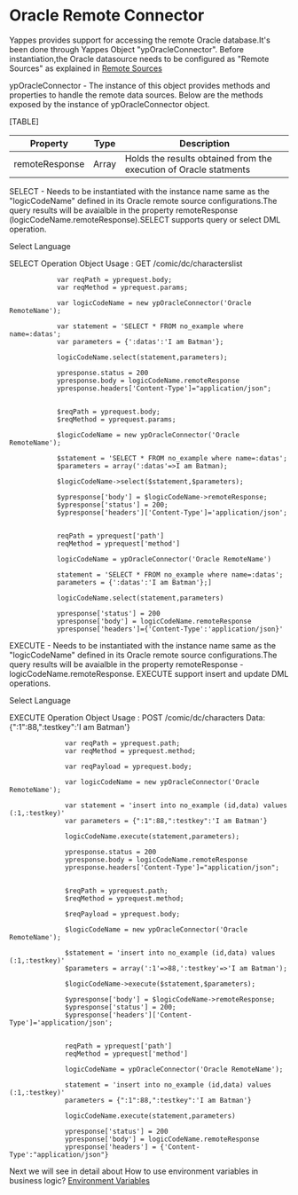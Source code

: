 Oracle Remote Connector
=======================

Yappes provides support for accessing the remote Oracle database.It's
been done through Yappes Object "ypOracleConnector". Before
instantiation,the Oracle datasource needs to be configured as "Remote
Sources" as explained in [Remote Sources](remote_sources)

ypOracleConnector - The instance of this object provides methods and
properties to handle the remote data sources. Below are the methods
exposed by the instance of ypOracleConnector object.

[TABLE]

| Property       | Type  | Description                                                       |
|----------------|-------|-------------------------------------------------------------------|
| remoteResponse | Array | Holds the results obtained from the execution of Oracle statments |

SELECT - Needs to be instantiated with the instance name same as the
"logicCodeName" defined in its Oracle remote source configurations.The
query results will be avaialble in the property remoteResponse
(logicCodeName.remoteResponse).SELECT supports query or select DML
operation.

Select Language

SELECT Operation Object Usage : GET /comic/dc/characterslist

              
                var reqPath = yprequest.body;
                var reqMethod = yprequest.params;

                var logicCodeName = new ypOracleConnector('Oracle RemoteName');

                var statement = 'SELECT * FROM no_example where name=:datas';
                var parameters = {':datas':'I am Batman'};

                logicCodeName.select(statement,parameters);

                ypresponse.status = 200
                ypresponse.body = logicCodeName.remoteResponse
                ypresponse.headers['Content-Type']="application/json";
              
              
                $reqPath = yprequest.body;
                $reqMethod = yprequest.params;
                
                $logicCodeName = new ypOracleConnector('Oracle RemoteName');

                $statement = 'SELECT * FROM no_example where name=:datas';
                $parameters = array(':datas'=>I am Batman);
                  
                $logicCodeName->select($statement,$parameters);

                $ypresponse['body'] = $logicCodeName->remoteResponse; 
                $ypresponse['status'] = 200; 
                $ypresponse['headers']['Content-Type']='application/json';
              
              
                reqPath = yprequest['path']
                reqMethod = yprequest['method']
                  
                logicCodeName = ypOracleConnector('Oracle RemoteName')
                  
                statement = 'SELECT * FROM no_example where name=:datas';
                parameters = {':datas':'I am Batman'};]
                  
                logicCodeName.select(statement,parameters)
                  
                ypresponse['status'] = 200
                ypresponse['body'] = logicCodeName.remoteResponse
                ypresponse['headers']={'Content-Type':'application/json}'
              
            

EXECUTE - Needs to be instantiated with the instance name same as the
"logicCodeName" defined in its Oracle remote source configurations.The
query results will be avaialble in the property remoteResponse -
logicCodeName.remoteResponse. EXECUTE support insert and update DML
operations.

Select Language

EXECUTE Operation Object Usage : POST /comic/dc/characters
Data:{":1":88,":testkey":'I am Batman'}

              
                  var reqPath = yprequest.path; 
                  var reqMethod = yprequest.method; 

                  var reqPayload = yprequest.body;

                  var logicCodeName = new ypOracleConnector('Oracle RemoteName');

                  var statement = 'insert into no_example (id,data) values (:1,:testkey)'
                  var parameters = {":1":88,":testkey":'I am Batman'}

                  logicCodeName.execute(statement,parameters);

                  ypresponse.status = 200
                  ypresponse.body = logicCodeName.remoteResponse
                  ypresponse.headers['Content-Type']="application/json";
              
              
                  $reqPath = yprequest.path; 
                  $reqMethod = yprequest.method; 

                  $reqPayload = yprequest.body;
                  
                  $logicCodeName = new ypOracleConnector('Oracle RemoteName');

                  $statement = 'insert into no_example (id,data) values (:1,:testkey)'
                  $parameters = array(':1'=>88,':testkey'=>'I am Batman');

                  $logicCodeName->execute($statement,$parameters);

                  $ypresponse['body'] = $logicCodeName->remoteResponse; 
                  $ypresponse['status'] = 200; 
                  $ypresponse['headers']['Content-Type']='application/json';
              
              
                  reqPath = yprequest['path']
                  reqMethod = yprequest['method']
                
                  logicCodeName = ypOracleConnector('Oracle RemoteName');
                
                  statement = 'insert into no_example (id,data) values (:1,:testkey)'
                  parameters = {":1":88,":testkey":'I am Batman'}
                
                  logicCodeName.execute(statement,parameters)
                
                  ypresponse['status'] = 200
                  ypresponse['body'] = logicCodeName.remoteResponse
                  ypresponse['headers'] = {'Content-Type':"application/json"}              
              
            

Next we will see in detail about How to use environment variables in
business logic? [Environment Variables](environment_var)
